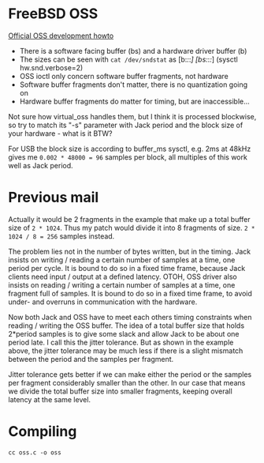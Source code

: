 # FreeBSD OSS

[Official OSS development howto](http://manuals.opensound.com/developer/DSP.html)

 * There is a software facing buffer (bs) and a hardware driver buffer (b)
 * The sizes can be seen with `cat /dev/sndstat` as [b:_:_:_] [bs:_:_:_] (sysctl hw.snd.verbose=2)
 * OSS ioctl only concern software buffer fragments, not hardware
 * Software buffer fragments don't matter, there is no quantization going on
 * Hardware buffer fragments do matter for timing, but are inaccessible...

Not sure how virtual_oss handles them, but I think it is processed blockwise,
so try to match its "-s" parameter with Jack period and the block size of your
hardware - what is it BTW?

For USB the block size is according to buffer_ms sysctl, e.g. 2ms at 48kHz
gives me `0.002 * 48000 = 96` samples per block, all multiples of this work
well as Jack period.


# Previous mail

Actually it would be 2 fragments in the example that make up a total buffer
size of `2 * 1024`. Thus my patch would divide it into 8 fragments of size.
`2 * 1024 / 8 = 256` samples instead.

The problem lies not in the number of bytes written, but in the timing. Jack
insists on writing / reading a certain number of samples at a time, one period
per cycle. It is bound to do so in a fixed time frame, because Jack clients
need input / output at a defined latency. OTOH, OSS driver also insists on
reading / writing a certain number of samples at a time, one fragment full of
samples. It is bound to do so in a fixed time frame, to avoid under- and
overruns in communication with the hardware.

Now both Jack and OSS have to meet each others timing constraints when reading
/ writing the OSS buffer. The idea of a total buffer size that holds 2*period
samples is to give some slack and allow Jack to be about one period late. I
call this the jitter tolerance. But as shown in the example above, the jitter
tolerance may be much less if there is a slight mismatch between the period
and the samples per fragment.

Jitter tolerance gets better if we can make either the period or the samples
per fragment considerably smaller than the other. In our case that means we
divide the total buffer size into smaller fragments, keeping overall latency
at the same level.


# Compiling

```
cc oss.c -o oss
```
